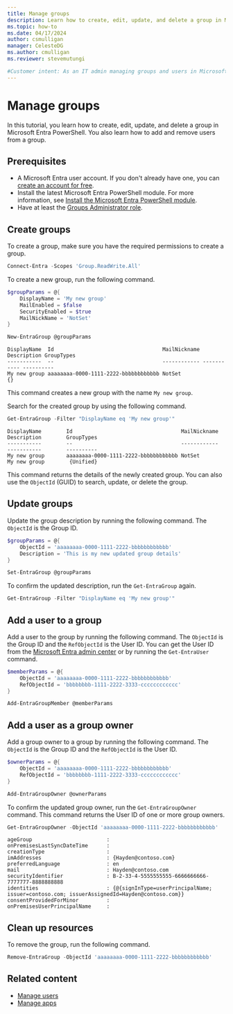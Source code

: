 ```yaml
---
title: Manage groups
description: Learn how to create, edit, update, and delete a group in Microsoft Entra PowerShell.
ms.topic: how-to
ms.date: 04/17/2024
author: csmulligan
manager: CelesteDG
ms.author: cmulligan
ms.reviewer: stevemutungi

#Customer intent: As an IT admin managing groups and users in Microsoft Entra ID, I want to learn hot to create, edit and update a group in Microsoft Entra PowerShell so that I can automate group management tasks.
---
```


# Manage groups

In this tutorial, you learn how to create, edit, update, and delete a group in Microsoft Entra PowerShell. You also learn how to add and remove users from a group.

## Prerequisites

- A Microsoft Entra user account. If you don't already have one, you can [create an account for free](https://azure.microsoft.com/free/?WT.mc_id=A261C142F).
- Install the latest Microsoft Entra PowerShell module. For more information, see [Install the Microsoft Entra PowerShell module](installation.md).
- Have at least the [Groups Administrator role](/entra/identity/role-based-access-control/permissions-reference#groups-administrator).

## Create groups

To create a group, make sure you have the required permissions to create a group.

```powershell
Connect-Entra -Scopes 'Group.ReadWrite.All' 
```

To create a new group, run the following command.

```powershell
$groupParams = @{
    DisplayName = 'My new group'
    MailEnabled = $false
    SecurityEnabled = $true
    MailNickName = 'NotSet'
}

New-EntraGroup @groupParams
```

```Output
DisplayName  Id                                   MailNickname Description GroupTypes
-----------  --                                   ------------ ----------- ----------
My new group aaaaaaaa-0000-1111-2222-bbbbbbbbbbbb NotSet                   {}
```

This command creates a new group with the name `My new group`.

Search for the created group by using the following command.

```powershell
Get-EntraGroup -Filter "DisplayName eq 'My new group'"
```

```Output
DisplayName        Id                                   MailNickname     Description        GroupTypes
-----------        --                                   ------------     -----------        ----------
My new group       aaaaaaaa-0000-1111-2222-bbbbbbbbbbbb NotSet       My new group        {Unified}
```

This command returns the details of the newly created group. You can also use the `ObjectId` (GUID) to search, update, or delete the group.

## Update groups

Update the group description by running the following command. The `ObjectId` is the Group ID.

```powershell
$groupParams = @{
    ObjectId = 'aaaaaaaa-0000-1111-2222-bbbbbbbbbbbb'
    Description = 'This is my new updated group details'
}

Set-EntraGroup @groupParams
```

To confirm the updated description, run the `Get-EntraGroup` again.

```powershell
Get-EntraGroup -Filter "DisplayName eq 'My new group'"  
```

## Add a user to a group

Add a user to the group by running the following command. The `ObjectId` is the Group ID and the `RefObjectId` is the User ID. You can get the User ID from the [Microsoft Entra admin center](https://entra.microsoft.com/) or by running the `Get-EntraUser` command.

```powershell
$memberParams = @{
    ObjectId = 'aaaaaaaa-0000-1111-2222-bbbbbbbbbbbb'
    RefObjectId = 'bbbbbbbb-1111-2222-3333-cccccccccccc'
}

Add-EntraGroupMember @memberParams
```

## Add a user as a group owner

Add a group owner to a group by running the following command. The `ObjectId` is the Group ID and the `RefObjectId` is the User ID.

```powershell
$ownerParams = @{
    ObjectId = 'aaaaaaaa-0000-1111-2222-bbbbbbbbbbbb'
    RefObjectId = 'bbbbbbbb-1111-2222-3333-cccccccccccc'
}

Add-EntraGroupOwner @ownerParams
```

To confirm the updated group owner, run the `Get-EntraGroupOwner` command. This command returns the User ID of one or more group owners.

```powershell
Get-EntraGroupOwner -ObjectId 'aaaaaaaa-0000-1111-2222-bbbbbbbbbbbb'
```

```Output
ageGroup                        :
onPremisesLastSyncDateTime      :
creationType                    :
imAddresses                     : {Hayden@contoso.com}
preferredLanguage               : en
mail                            : Hayden@contoso.com
securityIdentifier              : B-2-33-4-5555555555-6666666666-7777777-8888888888
identities                      : {@{signInType=userPrincipalName; issuer=contoso.com; issuerAssignedId=Hayden@contoso.com}}
consentProvidedForMinor         :
onPremisesUserPrincipalName     :
```

## Clean up resources

To remove the group, run the following command.

```powershell
Remove-EntraGroup -ObjectId 'aaaaaaaa-0000-1111-2222-bbbbbbbbbbbb'
```

## Related content

- [Manage users](manage-user.md)
- [Manage apps](manage-apps.md)
